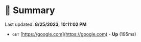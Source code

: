 # 📖 Summary
Last updated: **8/25/2023, 10:11:02 PM**

- `GET` [https://google.com](https://google.com) - **Up** (195ms)
